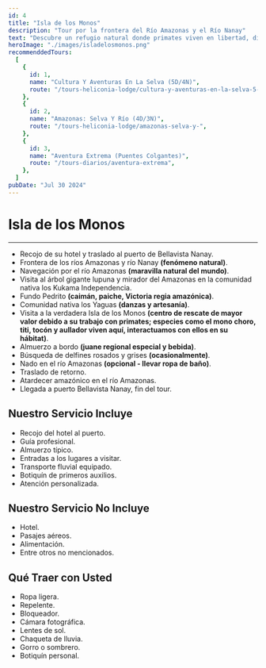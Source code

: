 ```yaml
---
id: 4
title: "Isla de los Monos"
description: "Tour por la frontera del Río Amazonas y el Río Nanay"
text: "Descubre un refugio natural donde primates viven en libertad, disfrutando de un entorno exuberante y aprendiendo sobre la rica biodiversidad de la región."
heroImage: "./images/isladelosmonos.png"
recommenddedTours:
  [
    {
      id: 1,
      name: "Cultura Y Aventuras En La Selva (5D/4N)",
      route: "/tours-heliconia-lodge/cultura-y-aventuras-en-la-selva-5-dias-4-noches",
    },
    {
      id: 2,
      name: "Amazonas: Selva Y Río (4D/3N)",
      route: "/tours-heliconia-lodge/amazonas-selva-y-",
    },
    {
      id: 3,
      name: "Aventura Extrema (Puentes Colgantes)",
      route: "/tours-diarios/aventura-extrema",
    },
  ]
pubDate: "Jul 30 2024"
---
```


# Isla de los Monos

---

- Recojo de su hotel y traslado al puerto de Bellavista Nanay.
- Frontera de los ríos Amazonas y río Nanay **(fenómeno natural)**.
- Navegación por el río Amazonas **(maravilla natural del mundo)**.
- Visita al árbol gigante lupuna y mirador del Amazonas en la comunidad nativa los Kukama Independencia.
- Fundo Pedrito **(caimán, paiche, Victoria regia amazónica)**.
- Comunidad nativa los Yaguas **(danzas y artesanía)**.
- Visita a la verdadera Isla de los Monos **(centro de rescate de mayor valor debido a su trabajo con primates; especies como el mono choro, titi, tocón y aullador viven aquí, interactuamos con ellos en su hábitat)**.
- Almuerzo a bordo **(juane regional especial y bebida)**.
- Búsqueda de delfines rosados y grises **(ocasionalmente)**.
- Nado en el río Amazonas **(opcional - llevar ropa de baño)**.
- Traslado de retorno.
- Atardecer amazónico en el río Amazonas.
- Llegada a puerto Bellavista Nanay, fin del tour.

## Nuestro Servicio Incluye

- Recojo del hotel al puerto.
- Guía profesional.
- Almuerzo típico.
- Entradas a los lugares a visitar.
- Transporte fluvial equipado.
- Botiquín de primeros auxilios.
- Atención personalizada.

## Nuestro Servicio No Incluye

- Hotel.
- Pasajes aéreos.
- Alimentación.
- Entre otros no mencionados.

## Qué Traer con Usted

- Ropa ligera.
- Repelente.
- Bloqueador.
- Cámara fotográfica.
- Lentes de sol.
- Chaqueta de lluvia.
- Gorro o sombrero.
- Botiquín personal.